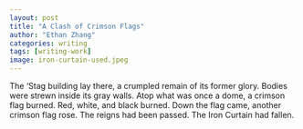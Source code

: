 ```yaml
---
layout: post
title: "A Clash of Crimson Flags"
author: "Ethan Zhang"
categories: writing
tags: [writing-work]
image: iron-curtain-used.jpeg
---
```


<html>
  <head>
    <title>A Clash of Crimson Flags</title>
  </head>
  <body>
  <p>The ‘Stag building lay there, a crumpled remain of its former glory. Bodies were strewn inside its gray walls. Atop what was once a dome, a crimson flag burned. Red, white, and black burned. Down the flag came, another crimson flag rose. The reigns had been passed. The Iron Curtain had fallen.</p>